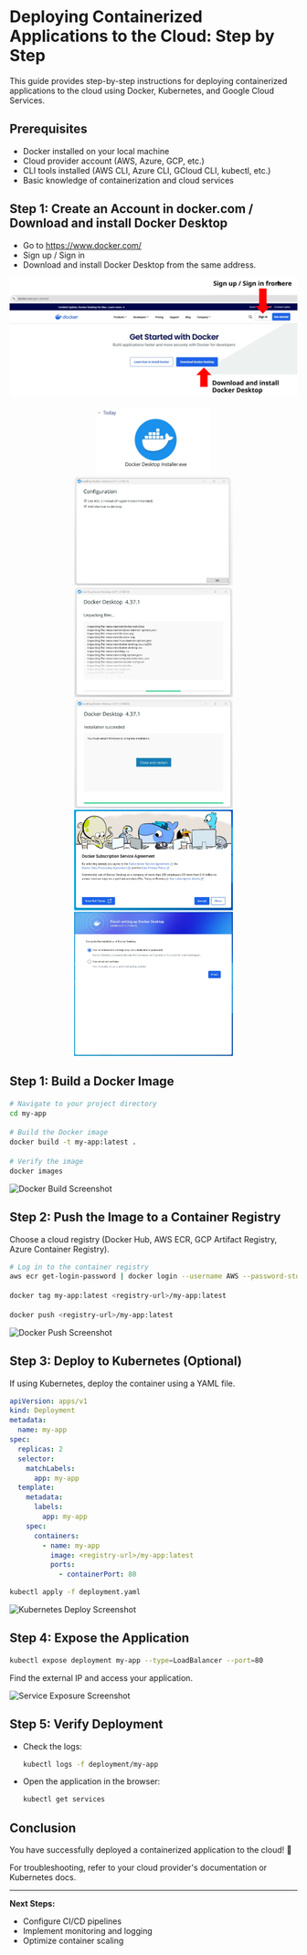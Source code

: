 # Deploying Containerized Applications to the Cloud: Step by Step

This guide provides step-by-step instructions for deploying containerized applications to the cloud using Docker, Kubernetes, and Google Cloud Services.

## Prerequisites
- Docker installed on your local machine
- Cloud provider account (AWS, Azure, GCP, etc.)
- CLI tools installed (AWS CLI, Azure CLI, GCloud CLI, kubectl, etc.)
- Basic knowledge of containerization and cloud services


## Step 1: Create an Account in docker.com / Download and install Docker Desktop
- Go to https://www.docker.com/
- Sign up / Sign in
- Download and install Docker Desktop from the same address.

![SignUp-SignIn-Install-Docker](images/01-Signup-Docker.svg)


<p align="center">
  <img src="images/02-docker-installer.svg" style="width: 40%; height: auto;"><br>
  <img src="images/03-installation.svg" style="width: 55%; height: auto;">
  <img src="images/04-installation.svg" style="width: 55%; height: auto;">
  <img src="images/05-installation.svg" style="width: 55%; height: auto;">
  <img src="images/06-installation.svg" style="width: 55%; height: auto;">
  <img src="images/07-installation.svg" style="width: 55%; height: auto;">
</p>



## Step 1: Build a Docker Image
```bash
# Navigate to your project directory
cd my-app

# Build the Docker image
docker build -t my-app:latest .

# Verify the image
docker images
```
![Docker Build Screenshot](images/docker_build.png)

## Step 2: Push the Image to a Container Registry
Choose a cloud registry (Docker Hub, AWS ECR, GCP Artifact Registry, Azure Container Registry).

```bash
# Log in to the container registry
aws ecr get-login-password | docker login --username AWS --password-stdin <aws-account-id>.dkr.ecr.<region>.amazonaws.com

docker tag my-app:latest <registry-url>/my-app:latest

docker push <registry-url>/my-app:latest
```
![Docker Push Screenshot](images/docker_push.png)

## Step 3: Deploy to Kubernetes (Optional)
If using Kubernetes, deploy the container using a YAML file.

```yaml
apiVersion: apps/v1
kind: Deployment
metadata:
  name: my-app
spec:
  replicas: 2
  selector:
    matchLabels:
      app: my-app
  template:
    metadata:
      labels:
        app: my-app
    spec:
      containers:
        - name: my-app
          image: <registry-url>/my-app:latest
          ports:
            - containerPort: 80
```
```bash
kubectl apply -f deployment.yaml
```
![Kubernetes Deploy Screenshot](images/kubernetes_deploy.png)

## Step 4: Expose the Application
```bash
kubectl expose deployment my-app --type=LoadBalancer --port=80
```
Find the external IP and access your application.

![Service Exposure Screenshot](images/service_exposure.png)

## Step 5: Verify Deployment
- Check the logs:
  ```bash
  kubectl logs -f deployment/my-app
  ```
- Open the application in the browser:
  ```bash
  kubectl get services
  ```

## Conclusion
You have successfully deployed a containerized application to the cloud! 🎉

For troubleshooting, refer to your cloud provider's documentation or Kubernetes docs.

---
**Next Steps:**
- Configure CI/CD pipelines
- Implement monitoring and logging
- Optimize container scaling
